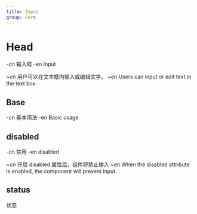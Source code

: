 ```yaml
---
title: Input
group: Form
---
```


# Head

-cn 输入框
-en Input

~cn 用户可以在文本框内输入或编辑文字。
~en Users can input or edit text in the text box.

## Base

-cn 基本用法
-en Basic usage

<code src="./__example__/001-base.tsx"></code>

## disabled

-cn 禁用
-en disabled

~cn 开启 disabled 属性后，组件将禁止输入
~en When the disabled attribute is enabled, the component will prevent input.

<code src="./__example__/002-disabled.tsx"></code>

## status

状态

<code src="./__example__/003-status.tsx"></code>
